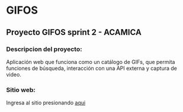 # GIFOS
## Proyecto GIFOS sprint 2 - ACAMICA

### Descripcion del proyecto:
Aplicación web que funciona como un catálogo de GIFs, que permita funciones de búsqueda, interacción con una API externa y captura de video.

### Sitio web:
Ingresa al sitio presionando [aqui](https://robertoreina.github.io/GIFOS/)
